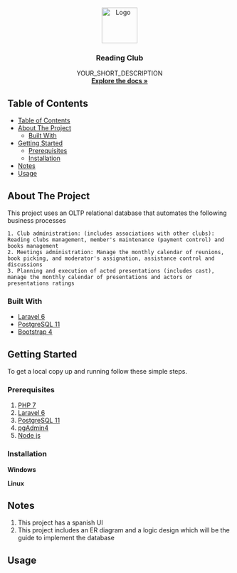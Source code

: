 <!-- PROJECT LOGO -->
<br />
<p align="center">
  <a href="https://github.com/github_username/repo">
    <img src="images/logo.png" alt="Logo" width="80" height="80">
  </a>

  <h3 align="center">Reading Club</h3>

  <p align="center">
    YOUR_SHORT_DESCRIPTION
    <br />
    <a href="https://github.com/github_username/repo"><strong>Explore the docs »</strong></a>
    <br />
  </p>
</p>



<!-- TABLE OF CONTENTS -->
## Table of Contents

- [Table of Contents](#table-of-contents)
- [About The Project](#about-the-project)
  - [Built With](#built-with)
- [Getting Started](#getting-started)
  - [Prerequisites](#prerequisites)
  - [Installation](#installation)
- [Notes](#notes)
- [Usage](#usage)



<!-- ABOUT THE PROJECT -->
## About The Project

This project uses an OLTP relational database that automates the following business processes

    1. Club administration: (includes associations with other clubs): Reading clubs management, member's maintenance (payment control) and books management
    2. Meetings administration: Manage the monthly calendar of reunions, book picking, and moderator's assignation, assistance control and discussions
    3. Planning and execution of acted presentations (includes cast), manage the monthly calendar of presentations and actors or presentations ratings


### Built With

* [Laravel 6](https://laravel.com/docs/6.x#installing-laravel)
* [PostgreSQL 11](https://www.enterprisedb.com/downloads/postgres-postgresql-downloads)
* [Bootstrap 4](https://getbootstrap.com/docs/4.3/getting-started/download/)



<!-- GETTING STARTED -->
## Getting Started

To get a local copy up and running follow these simple steps.

### Prerequisites

  1. [PHP 7](https://windows.php.net/download#php-7.3)
  2. [Laravel 6](https://laravel.com/docs/6.x#installing-laravel)
  3. [PostgreSQL 11](https://www.enterprisedb.com/downloads/postgres-postgresql-downloads)
  4. [pgAdmin4](https://www.pgadmin.org/download/pgadmin-4-windows/)
  5. [Node js](https://nodejs.org/es/)


### Installation

**Windows**

**Linux**
 

## Notes
1. This project has a spanish UI
2. This project includes an ER diagram and a logic design which will be the guide to implement the database

<!-- USAGE EXAMPLES -->
## Usage
